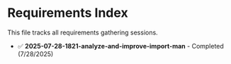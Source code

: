 # Requirements Index

This file tracks all requirements gathering sessions.

- ✅ **2025-07-28-1821-analyze-and-improve-import-man** - Completed (7/28/2025)
